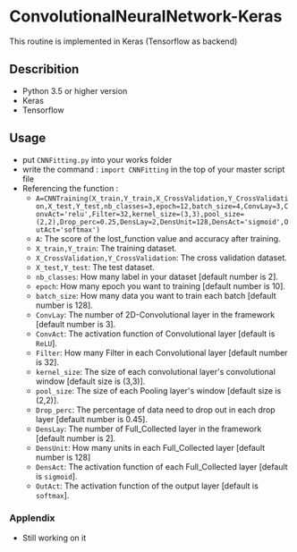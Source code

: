 # ConvolutionalNeuralNetwork-Keras
This routine is implemented in Keras (Tensorflow as backend) 

## Describition
* Python 3.5 or higher version
* Keras
* Tensorflow

## Usage
* put `CNNFitting.py` into your works folder
* write the command : 
             `import CNNFitting` 
  in the top of your master script file
* Referencing the function :
  *  `A=CNNTraining(X_train,Y_train,X_CrossValidation,Y_CrossValidation,X_test,Y_test,nb_classes=3,epoch=12,batch_size=4,ConvLay=3,ConvAct='relu',Filter=32,kernel_size=(3,3),pool_size=(2,2),Drop_perc=0.25,DensLay=2,DensUnit=128,DensAct='sigmoid',OutAct='softmax')`
  * `A`: The score of the lost_function value and accuracy after training.
  * `X_train,Y_train`: The training dataset.
  * `X_CrossValidation,Y_CrossValidation`:  The cross validation dataset.
  * `X_test,Y_test`: The test dataset.
  * `nb_classes`: How many label in your dataset [default number is 2].
  * `epoch`: How many epoch you want to training [default number is 10].    
  * `batch_size`: How many data you want to train each batch [default number is 128].
  * `ConvLay`: The number of 2D-Convolutional layer in the framework [default number is 3].
  * `ConvAct`: The activation function of Convolutional layer [default is `ReLU`]. 
  * `Filter`: How many Filter in each Convolutional layer [default number is 32].  
  * `kernel_size`: The size of each convolutional layer's convolutional window [default size is (3,3)].
   * `pool_size`: The size of each Pooling layer's window [default size is (2,2)]. 
   * `Drop_perc`: The percentage of data need to drop out in each drop layer [default number is 0.45].   
  * `DensLay`: The number of Full_Collected layer in the framework [default number is 2].
  * `DensUnit`: How many units in each Full_Collected layer [default number is 128]
  * `DensAct`: The activation function of each Full_Collected layer [default is `sigmoid`].
  * `OutAct`: The activation function of the output layer [default is `softmax`].
  
### Applendix
* Still working on it 
